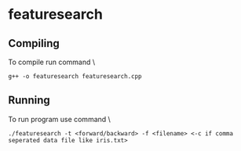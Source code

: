 # featuresearch

## Compiling

To compile run command \

`g++ -o featuresearch featuresearch.cpp`

## Running

To run program use command \

`./featuresearch -t <forward/backward> -f <filename> <-c if comma seperated data file like iris.txt>`
